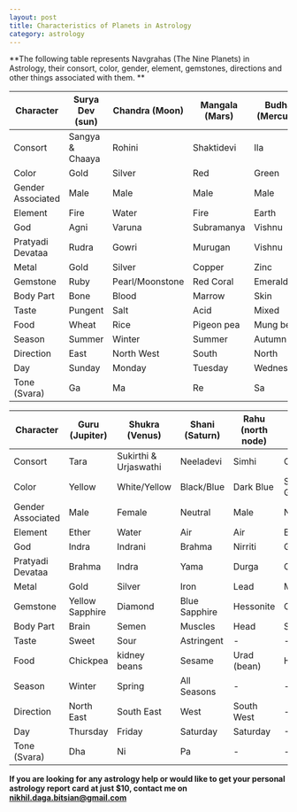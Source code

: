 ```yaml
---
layout: post
title: Characteristics of Planets in Astrology
category: astrology
---
```


**The following table represents Navgrahas (The Nine Planets) in Astrology, their consort, color, gender, element, gemstones, directions and other things associated with them.  ** 



| Character         | Surya Dev (sun) | Chandra (Moon)  | Mangala (Mars) | Budha (Mercury) |
|-------------------|-----------------|-----------------|----------------|-----------------|
| Consort           | Sangya & Chaaya | Rohini          | Shaktidevi     | Ila             |
| Color             | Gold            | Silver          | Red            | Green           |
| Gender Associated | Male            | Male            | Male           | Male            |
| Element           | Fire            | Water           | Fire           | Earth           |
| God               | Agni            | Varuna          | Subramanya     | Vishnu          |
| Pratyadi Devataa  | Rudra           | Gowri           | Murugan        | Vishnu          |
| Metal             | Gold            | Silver          | Copper         | Zinc            |
| Gemstone          | Ruby            | Pearl/Moonstone | Red Coral      | Emerald         |
| Body Part         | Bone            | Blood           | Marrow         | Skin            |
| Taste             | Pungent         | Salt            | Acid           | Mixed           |
| Food              | Wheat           | Rice            | Pigeon pea     | Mung bean       |
| Season            | Summer          | Winter          | Summer         | Autumn          |
| Direction         | East            | North West      | South          | North           |
| Day               | Sunday          | Monday          | Tuesday        | Wednesday       |
| Tone (Svara)      | Ga              | Ma              | Re             | Sa              |


| Character         | Guru (Jupiter)  | Shukra (Venus)        | Shani (Saturn) | Rahu (north node) | Ketu (south node) |
|-------------------|-----------------|-----------------------|----------------|-------------------|-------------------|
| Consort           | Tara            | Sukirthi & Urjaswathi | Neeladevi      | Simhi             | Chitralekha       |
| Color             | Yellow          | White/Yellow          | Black/Blue     | Dark Blue         | Smoky Grey        |
| Gender Associated | Male            | Female                | Neutral        | Male              | Neutral           |
| Element           | Ether           | Water                 | Air            | Air               | Earth             |
| God               | Indra           | Indrani               | Brahma         | Nirriti           | Ganesha           |
| Pratyadi Devataa  | Brahma          | Indra                 | Yama           | Durga             | Chitragupta       |
| Metal             | Gold            | Silver                | Iron           | Lead              | Mercury           |
| Gemstone          | Yellow Sapphire | Diamond               | Blue Sapphire  | Hessonite         | Cat's Eye         |
| Body Part         | Brain           | Semen                 | Muscles        | Head              | Skin              |
| Taste             | Sweet           | Sour                  | Astringent     | -                 | -                 |
| Food              | Chickpea        | kidney beans          | Sesame         | Urad (bean)       | Horse gram        |
| Season            | Winter          | Spring                | All Seasons    | -                 | -                 |
| Direction         | North East      | South East            | West           | South West        | -                 |
| Day               | Thursday        | Friday                | Saturday       | Saturday          | -Tuesday          |
| Tone (Svara)      | Dha             | Ni                    | Pa             | -                 | -                 |




**If you are looking for any astrology help or would like to get your personal astrology report card at just $10, contact me on <nikhil.daga.bitsian@gmail.com>**
